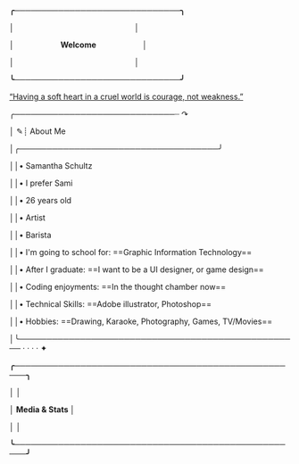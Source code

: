 **╭──────────────────────────────╮**

**│&nbsp;&nbsp;&nbsp;&nbsp;&nbsp;&nbsp;&nbsp;&nbsp;&nbsp;&nbsp;&nbsp;&nbsp;&nbsp;&nbsp;&nbsp;&nbsp;&nbsp;&nbsp;&nbsp;&nbsp;&nbsp;&nbsp;&nbsp;&nbsp;&nbsp;&nbsp;&nbsp;&nbsp;&nbsp;&nbsp;&nbsp;&nbsp;&nbsp;&nbsp;&nbsp;&nbsp;&nbsp;&nbsp;&nbsp;&nbsp;&nbsp;&nbsp;&nbsp;&nbsp;&nbsp;&nbsp;&nbsp;&nbsp;&nbsp;&nbsp;&nbsp;&nbsp;&nbsp;&nbsp;&nbsp;&nbsp;&nbsp;&nbsp;&nbsp;&nbsp;&nbsp;&nbsp;&nbsp;&nbsp;&nbsp;│**

**│&nbsp;&nbsp;&nbsp;&nbsp;&nbsp;&nbsp;&nbsp;&nbsp;&nbsp;&nbsp;&nbsp;&nbsp;&nbsp;&nbsp;&nbsp;&nbsp;&nbsp;&nbsp;&nbsp;&nbsp;&nbsp;&nbsp;&nbsp;&nbsp;&nbsp;Welcome&nbsp;&nbsp;&nbsp;&nbsp;&nbsp;&nbsp;&nbsp;&nbsp;&nbsp;&nbsp;&nbsp;&nbsp;&nbsp;&nbsp;&nbsp;&nbsp;&nbsp;&nbsp;&nbsp;&nbsp;&nbsp;&nbsp;&nbsp;&nbsp;&nbsp;│**

**│&nbsp;&nbsp;&nbsp;&nbsp;&nbsp;&nbsp;&nbsp;&nbsp;&nbsp;&nbsp;&nbsp;&nbsp;&nbsp;&nbsp;&nbsp;&nbsp;&nbsp;&nbsp;&nbsp;&nbsp;&nbsp;&nbsp;&nbsp;&nbsp;&nbsp;&nbsp;&nbsp;&nbsp;&nbsp;&nbsp;&nbsp;&nbsp;&nbsp;&nbsp;&nbsp;&nbsp;&nbsp;&nbsp;&nbsp;&nbsp;&nbsp;&nbsp;&nbsp;&nbsp;&nbsp;&nbsp;&nbsp;&nbsp;&nbsp;&nbsp;&nbsp;&nbsp;&nbsp;&nbsp;&nbsp;&nbsp;&nbsp;&nbsp;&nbsp;&nbsp;&nbsp;&nbsp;&nbsp;&nbsp;&nbsp;│**

**╰──────────────────────────────╯**


[“Having a soft heart in a cruel world is courage, not weakness.”]([url](https://www.goodreads.com/quotes/8867739-having-a-soft-heart-in-a-cruel-world-is-courage))


╭─────────────────────────────┈ ↷

│ ✎┊          About Me

│╭────────────────────────────────────╯

││•          Samantha Schultz

││•          I prefer Sami

││•          26 years old

││•          Artist

││•          Barista

││•          I'm going to school for: ==Graphic Information Technology==

││•          After I graduate: ==I want to be a UI designer, or game design==

││•          Coding enjoyments: ==In the thought chamber now==

││•          Technical Skills: ==Adobe illustrator, Photoshop==

││•          Hobbies: ==Drawing, Karaoke, Photography, Games, TV/Movies==

│╰─────────────────────────────────────────────────── · · · · ✦


**╭────────────────────────────────────────────────────╮**

**│                                                     │**

**│                    Media & Stats                    │**

**│                                                     │**

**╰────────────────────────────────────────────────────╯**

